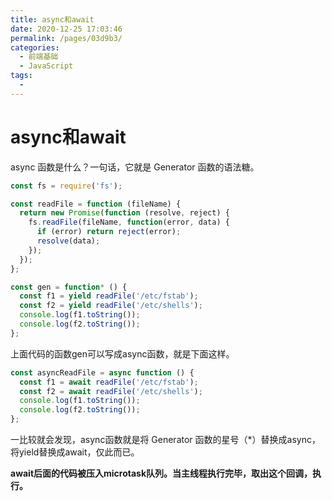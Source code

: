 ```yaml
---
title: async和await
date: 2020-12-25 17:03:46
permalink: /pages/03d9b3/
categories:
  - 前端基础
  - JavaScript
tags:
  - 
---
```

# async和await

async 函数是什么？一句话，它就是 Generator 函数的语法糖。


```js
const fs = require('fs');

const readFile = function (fileName) {
  return new Promise(function (resolve, reject) {
    fs.readFile(fileName, function(error, data) {
      if (error) return reject(error);
      resolve(data);
    });
  });
};

const gen = function* () {
  const f1 = yield readFile('/etc/fstab');
  const f2 = yield readFile('/etc/shells');
  console.log(f1.toString());
  console.log(f2.toString());
};
```
上面代码的函数gen可以写成async函数，就是下面这样。

```js
const asyncReadFile = async function () {
  const f1 = await readFile('/etc/fstab');
  const f2 = await readFile('/etc/shells');
  console.log(f1.toString());
  console.log(f2.toString());
};
```
一比较就会发现，async函数就是将 Generator 函数的星号（*）替换成async，将yield替换成await，仅此而已。

**await后面的代码被压入microtask队列。当主线程执行完毕，取出这个回调，执行。**
